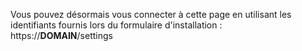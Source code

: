 Vous pouvez désormais vous connecter à cette page en utilisant les identifiants fournis lors du formulaire d'installation : https://__DOMAIN__/settings